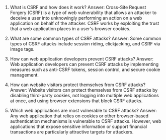 

1. What is CSRF and how does it work?
Answer: Cross-Site Request Forgery (CSRF) is a type of web vulnerability that allows an attacker to deceive a user into unknowingly performing an action on a web application on behalf of the attacker. CSRF works by exploiting the trust that a web application places in a user's browser cookies.

2. What are some common types of CSRF attacks?
Answer: Some common types of CSRF attacks include session riding, clickjacking, and CSRF via image tags.

3. How can web application developers prevent CSRF attacks?
Answer: Web application developers can prevent CSRF attacks by implementing measures such as anti-CSRF tokens, session control, and secure cookie management.

4. How can website visitors protect themselves from CSRF attacks?
Answer: Website visitors can protect themselves from CSRF attacks by disabling third-party cookies, not logging into multiple web applications at once, and using browser extensions that block CSRF attacks.

5. Which web applications are most vulnerable to CSRF attacks?
Answer: Any web application that relies on cookies or other browser-based authentication mechanisms is vulnerable to CSRF attacks. However, web applications that expose sensitive information or support financial transactions are particularly attractive targets for attackers.